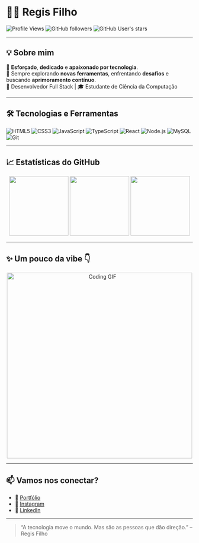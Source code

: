 # 👨‍💻 Regis Filho

![Profile Views](https://komarev.com/ghpvc/?username=regisfilhodev&style=flat-square&color=blue)
![GitHub followers](https://img.shields.io/github/followers/regisfilhodev?style=social)
![GitHub User's stars](https://img.shields.io/github/stars/regisfilhodev?affiliations=OWNER&style=social)

---

## 💡 Sobre mim

🚀 **Esforçado**, **dedicado** e **apaixonado por tecnologia**.  
🔧 Sempre explorando **novas ferramentas**, enfrentando **desafios** e buscando **aprimoramento contínuo**.  
💼 Desenvolvedor Full Stack | 🎓 Estudante de Ciência da Computação

---

## 🛠️ Tecnologias e Ferramentas

![HTML5](https://img.shields.io/badge/-HTML5-E34F26?logo=html5&logoColor=white&style=for-the-badge)
![CSS3](https://img.shields.io/badge/-CSS3-1572B6?logo=css3&logoColor=white&style=for-the-badge)
![JavaScript](https://img.shields.io/badge/-JavaScript-F7DF1E?logo=javascript&logoColor=black&style=for-the-badge)
![TypeScript](https://img.shields.io/badge/-TypeScript-3178C6?logo=typescript&logoColor=white&style=for-the-badge)
![React](https://img.shields.io/badge/-React-20232A?logo=react&logoColor=61DAFB&style=for-the-badge)
![Node.js](https://img.shields.io/badge/-Node.js-339933?logo=node.js&logoColor=white&style=for-the-badge)
![MySQL](https://img.shields.io/badge/-MySQL-4479A1?logo=mysql&logoColor=white&style=for-the-badge)
![Git](https://img.shields.io/badge/-Git-F05032?logo=git&logoColor=white&style=for-the-badge)

---

## 📈 Estatísticas do GitHub

<div align="center">
  <img height="160em" src="https://github-readme-stats.vercel.app/api?username=regisfilhodev&show_icons=true&theme=radical&count_private=true" />
  <img height="160em" src="https://github-readme-streak-stats.herokuapp.com/?user=regisfilhodev&theme=radical" />
  <img height="160em" src="https://github-readme-stats.vercel.app/api/top-langs/?username=regisfilhodev&layout=compact&langs_count=8&theme=radical"/>
</div>

---

## ✨ Um pouco da vibe 👇

<div align="center">
  <img src="https://media.giphy.com/media/qgQUggAC3Pfv687qPC/giphy.gif" width="500" alt="Coding GIF" />
</div>

---

## 📫 Vamos nos conectar?

- 💼 [Portfólio](https://github.com/regisfilhodev)
- 📸 [Instagram](https://instagram.com/seu_insta_aqui)
- 💬 [LinkedIn](https://linkedin.com/in/seu_linkedin_aqui)

---

> “A tecnologia move o mundo. Mas são as pessoas que dão direção.” – Regis Filho
